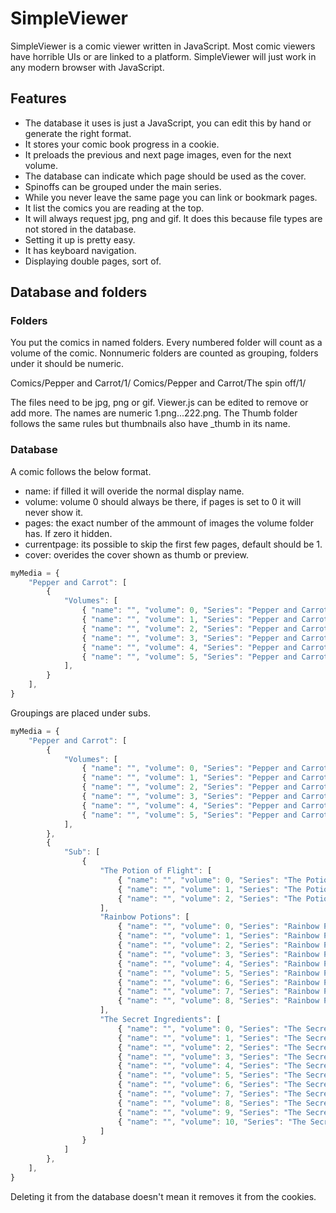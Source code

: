 # SimpleViewer

SimpleViewer is a comic viewer written in JavaScript. Most comic viewers have horrible UIs or are linked to a platform. SimpleViewer will just work in any modern browser with JavaScript.

## Features
- The database it uses is just a JavaScript, you can edit this by hand or generate the right format.
- It stores your comic book progress in a cookie.
- It preloads the previous and next page images, even for the next volume.
- The database can indicate which page should be used as the cover.
- Spinoffs can be grouped under the main series.
- While you never leave the same page you can link or bookmark pages.
- It list the comics you are reading at the top.
- It will always request jpg, png and gif. It does this because file types are not stored in the database.
- Setting it up is pretty easy.
- It has keyboard navigation.
- Displaying double pages, sort of.

## Database and folders

### Folders
You put the comics in named folders. Every numbered folder will count as a volume of the comic. Nonnumeric folders are counted as grouping, folders under it should be numeric.

Comics/Pepper and Carrot/1/
Comics/Pepper and Carrot/The spin off/1/

The files need to be jpg, png or gif. Viewer.js can be edited to remove or add more. The names are numeric 1.png...222.png.
The Thumb folder follows the same rules but thumbnails also have _thumb in its name.


### Database

A comic follows the below format.

- name: if filled it will overide the normal display name.
- volume: volume 0 should always be there, if pages is set to 0 it will never show it.
- pages: the exact number of the ammount of images the volume folder has. If zero it hidden.
- currentpage: its possible to skip the first few pages, default should be 1.
- cover: overides the cover shown as thumb or preview.

```javascript
myMedia = {
	"Pepper and Carrot": [
		{
			"Volumes": [
				{ "name": "", "volume": 0, "Series": "Pepper and Carrot", "pages": 0, "currentpage": 1, "cover": 0 },
				{ "name": "", "volume": 1, "Series": "Pepper and Carrot", "pages": 10, "currentpage": 1, "cover": 0 },
				{ "name": "", "volume": 2, "Series": "Pepper and Carrot", "pages": 20, "currentpage": 1, "cover": 0 },
				{ "name": "", "volume": 3, "Series": "Pepper and Carrot", "pages": 30, "currentpage": 1, "cover": 0 },
				{ "name": "", "volume": 4, "Series": "Pepper and Carrot", "pages": 40, "currentpage": 1, "cover": 0 },
				{ "name": "", "volume": 5, "Series": "Pepper and Carrot", "pages": 50, "currentpage": 1, "cover": 0 }
			],
		}
    ],
}
```
Groupings are placed under subs.
```javascript
myMedia = {
	"Pepper and Carrot": [
		{
			"Volumes": [
				{ "name": "", "volume": 0, "Series": "Pepper and Carrot", "pages": 0, "currentpage": 1, "cover": 0 },
				{ "name": "", "volume": 1, "Series": "Pepper and Carrot", "pages": 10, "currentpage": 1, "cover": 0 },
				{ "name": "", "volume": 2, "Series": "Pepper and Carrot", "pages": 20, "currentpage": 1, "cover": 0 },
				{ "name": "", "volume": 3, "Series": "Pepper and Carrot", "pages": 30, "currentpage": 1, "cover": 0 },
				{ "name": "", "volume": 4, "Series": "Pepper and Carrot", "pages": 40, "currentpage": 1, "cover": 0 },
				{ "name": "", "volume": 5, "Series": "Pepper and Carrot", "pages": 50, "currentpage": 1, "cover": 0 }
			],
        },
        {
			"Sub": [
				{
					"The Potion of Flight": [
						{ "name": "", "volume": 0, "Series": "The Potion of Flight", "pages": 0, "currentpage": 1, "cover": 0 },
						{ "name": "", "volume": 1, "Series": "The Potion of Flight", "pages": 10, "currentpage": 1, "cover": 0 },
						{ "name": "", "volume": 2, "Series": "The Potion of Flight", "pages": 20, "currentpage": 1, "cover": 0 }
					],
					"Rainbow Potions": [
						{ "name": "", "volume": 0, "Series": "Rainbow Potions", "pages": 0, "currentpage": 1, "cover": 0 },
						{ "name": "", "volume": 1, "Series": "Rainbow Potions", "pages": 10, "currentpage": 1, "cover": 0 },
						{ "name": "", "volume": 2, "Series": "Rainbow Potions", "pages": 20, "currentpage": 1, "cover": 0 },
						{ "name": "", "volume": 3, "Series": "Rainbow Potions", "pages": 30, "currentpage": 1, "cover": 0 },
						{ "name": "", "volume": 4, "Series": "Rainbow Potions", "pages": 40, "currentpage": 1, "cover": 0 },
						{ "name": "", "volume": 5, "Series": "Rainbow Potions", "pages": 50, "currentpage": 1, "cover": 0 },
						{ "name": "", "volume": 6, "Series": "Rainbow Potions", "pages": 60, "currentpage": 1, "cover": 0 },
						{ "name": "", "volume": 7, "Series": "Rainbow Potions", "pages": 70, "currentpage": 1, "cover": 0 },
						{ "name": "", "volume": 8, "Series": "Rainbow Potions", "pages": 80, "currentpage": 1, "cover": 0 }
					],
					"The Secret Ingredients": [
						{ "name": "", "volume": 0, "Series": "The Secret Ingredients", "pages": 0, "currentpage": 1, "cover": 0 },
						{ "name": "", "volume": 1, "Series": "The Secret Ingredients", "pages": 10, "currentpage": 1, "cover": 0 },
						{ "name": "", "volume": 2, "Series": "The Secret Ingredients", "pages": 20, "currentpage": 1, "cover": 0 },
						{ "name": "", "volume": 3, "Series": "The Secret Ingredients", "pages": 30, "currentpage": 1, "cover": 0 },
						{ "name": "", "volume": 4, "Series": "The Secret Ingredients", "pages": 40, "currentpage": 1, "cover": 0 },
						{ "name": "", "volume": 5, "Series": "The Secret Ingredients", "pages": 50, "currentpage": 1, "cover": 0 },
						{ "name": "", "volume": 6, "Series": "The Secret Ingredients", "pages": 60, "currentpage": 1, "cover": 0 },
						{ "name": "", "volume": 7, "Series": "The Secret Ingredients", "pages": 70, "currentpage": 1, "cover": 0 },
						{ "name": "", "volume": 8, "Series": "The Secret Ingredients", "pages": 80, "currentpage": 1, "cover": 0 },
						{ "name": "", "volume": 9, "Series": "The Secret Ingredients", "pages": 90, "currentpage": 1, "cover": 0 },
						{ "name": "", "volume": 10, "Series": "The Secret Ingredients", "pages": 10, "currentpage": 1, "cover": 0 }
					]
				}
			]
		},
    ],
}
```

Deleting it from the database doesn't mean it removes it from the cookies.